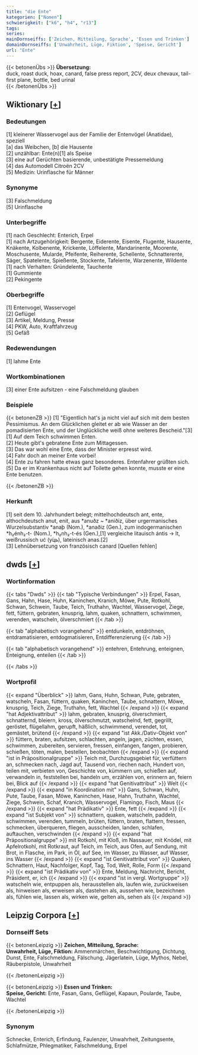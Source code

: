 ```yaml
---
title: "die Ente"
kategorien: ["Nomen"]
schwierigkeit: ["k6", "h4", "r13"]
tags:
series:
mainDornseiffs: ['Zeichen, Mitteilung, Sprache', 'Essen und Trinken']
domainDornseiffs: ['Unwahrheit, Lüge, Fiktion', 'Speise, Gericht']
url: "Ente"
---
```


{{< betonenÜbs >}}
**Übersetzung:**  
duck, roast duck, hoax, canard, false press report, 2CV, deux chevaux, tail-first plane, bottle, bed urinal  
{{< /betonenÜbs >}}

## Wiktionary [[+](https://de.wiktionary.org/wiki/Ente)]

### Bedeutungen
[1] kleinerer Wasservogel aus der Familie der Entenvögel (Anatidae), speziell  
[a] das Weibchen, [b] die Hausente  
[2] unzählbar: Ente(n)[1] als Speise  
[3] eine auf Gerüchten basierende, unbestätigte Pressemeldung  
[4] das Automodell Citroën 2CV  
[5] Medizin: Urinflasche für Männer  

### Synonyme
[3] Falschmeldung  
[5] Urinflasche  

### Unterbegriffe
[1] nach Geschlecht: Enterich, Erpel  
[1] nach Artzugehörigkeit: Bergente, Eiderente, Eisente, Flugente, Hausente, Knäkente, Kolbenente, Krickente, Löffelente, Mandarinente, Moorente, Moschusente, Mularde, Pfeifente, Reiherente, Schellente, Schnatterente, Säger, Spatelente, Spießente, Stockente, Tafelente, Warzenente, Wildente  
[1] nach Verhalten: Gründelente, Tauchente  
[1] Gummiente  
[2] Pekingente  

### Oberbegriffe
[1] Entenvogel, Wasservogel  
[2] Geflügel  
[3] Artikel, Meldung, Presse  
[4] PKW, Auto, Kraftfahrzeug  
[5] Gefäß  

### Redewendungen
[1] lahme Ente  

### Wortkombinationen
[3] einer Ente aufsitzen - eine Falschmeldung glauben  

### Beispiele
{{< betonenZB >}}
[1] "Eigentlich hat's ja nicht viel auf sich mit dem besten Pessimismus. An dem Glücklichen gleitet er ab wie Wasser an der pomadisierten Ente, und der Unglückliche weiß ohne weiteres Bescheid."[3]  
[1] Auf dem Teich schwimmen Enten.  
[2] Heute gibt's gebratene Ente zum Mittagessen.  
[3] Das war wohl eine Ente, dass der Minister erpresst wird.  
[4] Fahr doch an meiner Ente vorbei!  
[4] Ente zu fahren hatte etwas ganz besonderes. Entenfahrer grüßten sich.  
[5] Da er im Krankenhaus nicht auf Toilette gehen konnte, musste er eine Ente benutzen.  

{{< /betonenZB >}}
### Herkunft
[1] seit dem 10. Jahrhundert belegt; mittelhochdeutsch ant, ente, althochdeutsch anut, enit, aus *anuðz ~ *aniðiz, über urgermanisches Wurzelsubstantiv *anaþ (Nom.), *anaðiz (Gen.), zum indogermanischen *h₂énh₂-t- (Nom.), *h₂nh₂-t-és (Gen.),[1] vergleiche litauisch ántis → lt, weißrussisch uć (у́ць), lateinisch anas.[2]  
[3] Lehnübersetzung von französisch canard [Quellen fehlen]  



## dwds [[+](https://www.dwds.de/wb/Ente)]

### Wortinformation
{{< tabs "Dwds" >}}
{{< tab "Typische Verbindungen" >}}
Erpel, Fasan, Gans, Hahn, Hase, Huhn, Kaninchen, Kranich, Möwe, Pute, Rotkohl, Schwan, Schwein, Taube, Teich, Truthahn, Wachtel, Wasservogel, Ziege, fett, füttern, gebraten, knusprig, lahm, quaken, schnattern, schwimmen, verenden, watscheln, ölverschmiert
{{< /tab >}}

{{< tab "alphabetisch vorangehend" >}}
entdunkeln, entdröhnen, entdramatisieren, entdogmatisieren, Entdifferenzierung
{{< /tab >}}

{{< tab "alphabetisch vorangehend" >}}
entehren, Entehrung, enteignen, Enteignung, enteilen
{{< /tab >}}

{{< /tabs >}}

### Wortprofil
{{< expand "Überblick" >}} lahm, Gans, Huhn, Schwan, Pute, gebraten, watscheln, Fasan, füttern, quaken, Kaninchen, Taube, schnattern, Möwe, knusprig, Teich, Ziege, Truthahn, fett, Wachtel {{< /expand >}}
{{< expand "hat Adjektivattribut" >}} lahm, gebraten, knusprig, ölverschmiert, schnatternd, bleiern, kross, ölverschmutzt, watschelnd, fett, gegrillt, geröstet, flügellahm, gerupft, häßlich, schwimmend, verendet, tot, gemästet, brütend {{< /expand >}}
{{< expand "ist Akk./Dativ-Objekt von" >}} füttern, braten, aufsitzen, schlachten, angeln, jagen, züchten, essen, schwimmen, zubereiten, servieren, fressen, einfangen, fangen, probieren, schießen, töten, malen, bestellen, beobachten {{< /expand >}}
{{< expand "ist in Präpositionalgruppe" >}} Teich mit, Durchzugsgebiet für, verfüttern an, schmecken nach, Jagd auf, Tausend von, riechen nach, Hundert von, teilen mit, verbieten von, Geschichte von, kümmern um, schießen auf, verwandeln in, feststellen bei, handeln um, erzählen von, erinnern an, feiern bei, Blick auf {{< /expand >}}
{{< expand "hat Genitivattribut" >}} Welt {{< /expand >}}
{{< expand "in Koordination mit" >}} Gans, Schwan, Huhn, Pute, Taube, Fasan, Möwe, Kaninchen, Hase, Hahn, Truthahn, Wachtel, Ziege, Schwein, Schaf, Kranich, Wasservogel, Flamingo, Fisch, Maus {{< /expand >}}
{{< expand "hat Prädikativ" >}} Ente, fett {{< /expand >}}
{{< expand "ist Subjekt von" >}} schnattern, quaken, watscheln, paddeln, schwimmen, verenden, tummeln, brüten, füttern, braten, flattern, fressen, schmecken, überqueren, fliegen, ausscheiden, landen, schlafen, auftauchen, verschwinden {{< /expand >}}
{{< expand "hat Präpositionalgruppe" >}} mit Rotkohl, mit Kloß, im Nassauer, mit Knödel, mit Apfelrotkohl, mit Rotkraut, auf Teich, im Teich, aus Ofen, auf Sendung, mit Brot, in Flasche, im Park, in Öl, auf See, im Wasser, zu Wasser, auf Wasser, ins Wasser {{< /expand >}}
{{< expand "ist Genitivattribut von" >}} Quaken, Schnattern, Haut, Nachfolger, Kopf, Tag, Tod, Welt, Rolle, Form {{< /expand >}}
{{< expand "ist Prädikativ von" >}} Ente, Meldung, Nachricht, Bericht, Präsident, er, ich {{< /expand >}}
{{< expand "ist in vergl. Wortgruppe" >}} watscheln wie, entpuppen als, herausstellen als, laufen wie, zurückweisen als, hinweisen als, erweisen als, dastehen als, aussehen wie, bezeichnen als, fühlen wie, lassen als, wirken wie, gelten als, sehen als {{< /expand >}}

## Leipzig Corpora [[+](https://corpora.uni-leipzig.de/en/res?word=Ente&corpusId=deu_newscrawl-public_2018)]

### Dornseiff Sets
{{< betonenLeipzig >}}
**Zeichen, Mitteilung, Sprache:**  
**Unwahrheit, Lüge, Fiktion:** Ammenmärchen, Beschwichtigung, Dichtung, Dunst, Ente, Falschmeldung, Fälschung, Jägerlatein, Lüge, Mythos, Nebel, Räuberpistole, Unwahrheit  

{{< /betonenLeipzig >}}


{{< betonenLeipzig >}}
**Essen und Trinken:**  
**Speise, Gericht:** Ente, Fasan, Gans, Geflügel, Kapaun, Poularde, Taube, Wachtel  

{{< /betonenLeipzig >}}

### Synonym
Schnecke, Enterich, Erfindung, Faulenzer, Unwahrheit, Zeitungsente, Schlafmütze, Phlegmatiker, Falschmeldung, Erpel

